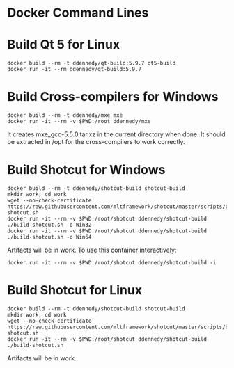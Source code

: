# Docker Command Lines

# Build Qt 5 for Linux

    docker build --rm -t ddennedy/qt-build:5.9.7 qt5-build
    docker run -it --rm ddennedy/qt-build:5.9.7

# Build Cross-compilers for Windows

    docker build --rm -t ddennedy/mxe mxe
    docker run -it --rm -v $PWD:/root ddennedy/mxe

It creates mxe_gcc-5.5.0.tar.xz in the current directory when done.
It should be extracted in /opt for the cross-compilers to work correctly.

# Build Shotcut for Windows

    docker build --rm -t ddennedy/shotcut-build shotcut-build
    mkdir work; cd work
    wget --no-check-certificate https://raw.githubusercontent.com/mltframework/shotcut/master/scripts/build-shotcut.sh
    docker run -it --rm -v $PWD:/root/shotcut ddennedy/shotcut-build ./build-shotcut.sh -o Win32
    docker run -it --rm -v $PWD:/root/shotcut ddennedy/shotcut-build ./build-shotcut.sh -o Win64
    
Artifacts will be in work.
To use this container interactively:

    docker run -it --rm -v $PWD:/root/shotcut ddennedy/shotcut-build -i

# Build Shotcut for Linux

    docker build --rm -t ddennedy/shotcut-build shotcut-build
    mkdir work; cd work
    wget --no-check-certificate https://raw.githubusercontent.com/mltframework/shotcut/master/scripts/build-shotcut.sh
    docker run -it --rm -v $PWD:/root/shotcut ddennedy/shotcut-build ./build-shotcut.sh
    
Artifacts will be in work.
